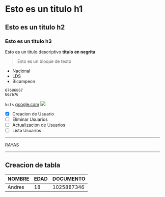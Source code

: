 # Esto es un titulo h1
## Esto es un titulo h2
### Esto es un titulo h3

Esto es un titulo descriptivo **titulo en negrita**
>Esto es un bloque de texto 
 - Nacional 
 - LDS
 - Bicampeon

```     RYITIT 
67686867
U67676
```
 
 `ksfs`
[google.com](https://www.google.com/?hl=es)
![](https://intn24.lalr.co/cms/2023/08/13091105/Cristiano-Ronaldo-futbolista-portugues-AFP-1.jpg)
 
- [x] Creacion de Usuario
- [ ] Eliminar Usuarios
- [ ] Actualizacion de Usuarios
- [ ] Lista Usuarios

***
RAYAS
***

## Creacion de tabla
|NOMBRE| EDAD | DOCUMENTO
| -- |--| --| 
|Andres|18|1025887346
